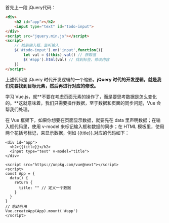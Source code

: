 首先上一段 jQuery代码：

```html
<div>
    <h2 id="app"></h2>
    <input type="text" id="todo-input">
</div>
<script src="jquery.min.js"></script>
<script>
    // 找到输入框，监听输入
    $('#todo-input').on('input',function(){
        let val = $(this).val() // 获取值
        $('#app').html(val) // 找到标签，修改内容
    })
</script>
```

上述代码是 jQuery 时代开发逻辑的一个缩影。**jQuery 时代的开发逻辑，就是我们先要找到目标元素，然后再进行对应的修改。**

学习 Vue.js，就**不要在考虑页面元素的操作了，而是要思考数据是怎么变化的。**这就意味着，我们只需要操作数据，至于数据和页面的同步问题，Vue 会帮我们处理。

在 Vue 框架下，如果你想要在页面显示数据，就要先在 data 里声明数据；在输入框代码里，使用 v-model 来标记输入框和数据的同步；在 HTML 模板里，使用两个花括号标记，来显示数据，例如 {{title}}.对应的代码如下：

```vue
<div id="app">
  <h2>{{title}}</h2>
  <input type="text" v-model="title">
</div>

<script src="https://unpkg.com/vue@next"></script>
<script>
const App = {
  data() {
    return {
      title: "" // 定义一个数据
    }
  }
}
// 启动应用
Vue.createApp(App).mount('#app')
</script>
```

